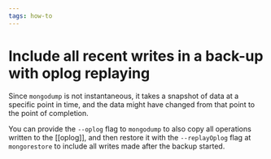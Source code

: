 ```yaml
---
tags: how-to
---
```


# Include all recent writes in a back-up with oplog replaying
Since `mongodump` is not instantaneous, it takes a snapshot of data at a specific point in time, and the data might have changed from that point to the point of completion.

You can provide the `--oplog` flag to `mongodump` to also copy all operations written to the [[oplog]], and then restore it with the `--replayOplog` flag at `mongorestore` to include all writes made after the backup started.
